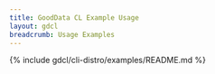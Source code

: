 ```yaml
---
title: GoodData CL Example Usage
layout: gdcl
breadcrumb: Usage Examples
---
```


{% include gdcl/cli-distro/examples/README.md %}